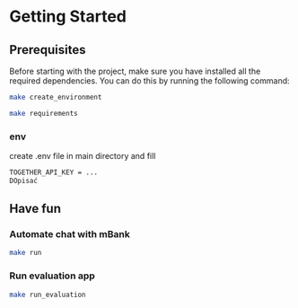 # Getting Started

## Prerequisites

Before starting with the project, make sure you have installed all the required dependencies. You can do this by running the following command:

```sh
make create_environment
```

```sh
make requirements
```

### env
create .env file in main directory and fill
```bash
TOGETHER_API_KEY = ...
DOpisać
```

## Have fun 

### Automate chat with mBank
```sh
make run
```

### Run evaluation app
```sh
make run_evaluation
```

